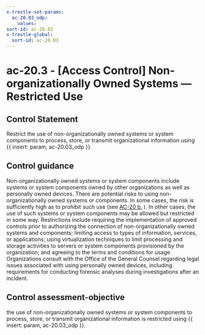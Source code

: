 ```yaml
---
x-trestle-set-params:
  ac-20.03_odp:
    values:
sort-id: ac-20.03
x-trestle-global:
  sort-id: ac-20.03
---
```


# ac-20.3 - \[Access Control\] Non-organizationally Owned Systems — Restricted Use

## Control Statement

Restrict the use of non-organizationally owned systems or system components to process, store, or transmit organizational information using {{ insert: param, ac-20.03_odp }}.

## Control guidance

Non-organizationally owned systems or system components include systems or system components owned by other organizations as well as personally owned devices. There are potential risks to using non-organizationally owned systems or components. In some cases, the risk is sufficiently high as to prohibit such use (see [AC-20 b.](#ac-20_smt.b) ). In other cases, the use of such systems or system components may be allowed but restricted in some way. Restrictions include requiring the implementation of approved controls prior to authorizing the connection of non-organizationally owned systems and components; limiting access to types of information, services, or applications; using virtualization techniques to limit processing and storage activities to servers or system components provisioned by the organization; and agreeing to the terms and conditions for usage. Organizations consult with the Office of the General Counsel regarding legal issues associated with using personally owned devices, including requirements for conducting forensic analyses during investigations after an incident.

## Control assessment-objective

the use of non-organizationally owned systems or system components to process, store, or transmit organizational information is restricted using {{ insert: param, ac-20.03_odp }}.
